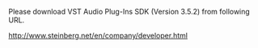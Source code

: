 Please download VST Audio Plug-Ins SDK (Version 3.5.2) from following URL.

<http://www.steinberg.net/en/company/developer.html>

